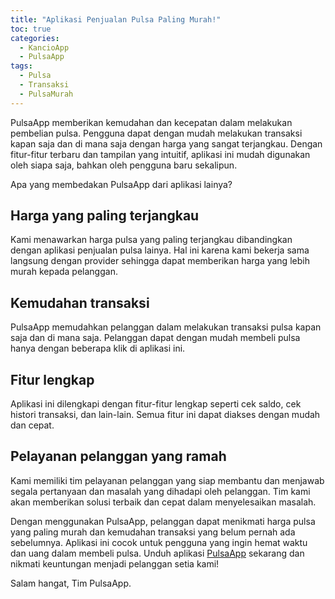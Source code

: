 ```yaml
---
title: "Aplikasi Penjualan Pulsa Paling Murah!"
toc: true
categories:
  - KancioApp
  - PulsaApp
tags:
  - Pulsa
  - Transaksi
  - PulsaMurah
---
```


PulsaApp memberikan kemudahan dan kecepatan dalam melakukan pembelian pulsa. Pengguna dapat dengan mudah melakukan transaksi kapan saja dan di mana saja dengan harga yang sangat terjangkau. Dengan fitur-fitur terbaru dan tampilan yang intuitif, aplikasi ini mudah digunakan oleh siapa saja, bahkan oleh pengguna baru sekalipun.

Apa yang membedakan PulsaApp dari aplikasi lainya?

## Harga yang paling terjangkau

Kami menawarkan harga pulsa yang paling terjangkau dibandingkan dengan aplikasi penjualan pulsa lainya. Hal ini karena kami bekerja sama langsung dengan provider sehingga dapat memberikan harga yang lebih murah kepada pelanggan.

## Kemudahan transaksi

PulsaApp memudahkan pelanggan dalam melakukan transaksi pulsa kapan saja dan di mana saja. Pelanggan dapat dengan mudah membeli pulsa hanya dengan beberapa klik di aplikasi ini.

## Fitur lengkap

Aplikasi ini dilengkapi dengan fitur-fitur lengkap seperti cek saldo, cek histori transaksi, dan lain-lain. Semua fitur ini dapat diakses dengan mudah dan cepat.

## Pelayanan pelanggan yang ramah

Kami memiliki tim pelayanan pelanggan yang siap membantu dan menjawab segala pertanyaan dan masalah yang dihadapi oleh pelanggan. Tim kami akan memberikan solusi terbaik dan cepat dalam menyelesaikan masalah.

Dengan menggunakan PulsaApp, pelanggan dapat menikmati harga pulsa yang paling murah dan kemudahan transaksi yang belum pernah ada sebelumnya. Aplikasi ini cocok untuk pengguna yang ingin hemat waktu dan uang dalam membeli pulsa. Unduh aplikasi [PulsaApp](https://play.google.com/store/apps/details?id=com.kancio.indonesia&hl=en_GB&gl=US) sekarang dan nikmati keuntungan menjadi pelanggan setia kami!

Salam hangat,
Tim PulsaApp.